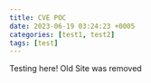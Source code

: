 ```yaml
---
title: CVE POC
date: 2023-06-19 03:24:23 +0005
categories: [test1, test2]
tags: [test]
---
```


Testing here! Old Site was removed
